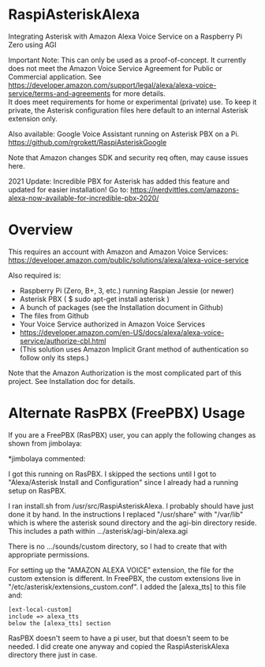 # RaspiAsteriskAlexa
Integrating Asterisk with Amazon Alexa Voice Service on a Raspberry Pi Zero using AGI

Important Note: This can only be used as a proof-of-concept. It currently does not meet the Amazon Voice Service Agreement for Public or Commercial application. See https://developer.amazon.com/support/legal/alexa/alexa-voice-service/terms-and-agreements for more details.  
It does meet requirements for home or experimental (private) use. To keep it private, the Asterisk configuration files here default to an internal Asterisk extension only.

Also available: Google Voice Assistant running on Asterisk PBX on a Pi.  https://github.com/rgrokett/RaspiAsteriskGoogle

Note that Amazon changes SDK and security req often, may cause issues here.

2021 Update: Incredible PBX for Asterisk has added this feature and updated for easier installation! 
Go to: 
https://nerdvittles.com/amazons-alexa-now-available-for-incredible-pbx-2020/


# Overview
This requires an account with Amazon and Amazon Voice Services:
https://developer.amazon.com/public/solutions/alexa/alexa-voice-service

Also required is:
+ Raspberry Pi (Zero, B+, 3, etc.) running Raspian Jessie (or newer)
+ Asterisk PBX  ( $ sudo apt-get install asterisk ) 
+ A bunch of packages (see the Installation document in Github)
+ The files from Github
+ Your Voice Service authorized in Amazon Voice Services
+ https://developer.amazon.com/en-US/docs/alexa/alexa-voice-service/authorize-cbl.html
+ (This solution uses Amazon Implicit Grant method of authentication so follow only its steps.)
  
Note that the Amazon Authorization is the most complicated part of this project. See Installation doc for details.


  
# Alternate RasPBX (FreePBX) Usage
If you are a FreePBX (RasPBX) user, you can apply the following changes as shown from jimbolaya:

*jimbolaya commented:

I got this running on RasPBX. I skipped the sections until I got to "Alexa/Asterisk Install and Configuration" since I already had a running setup on RasPBX.

I ran install.sh from /usr/src/RaspiAsteriskAlexa. I probably should have just done it by hand.
In the instructions I replaced "/usr/share" with "/var/lib" which is where the asterisk sound directory and the agi-bin directory reside. This includes a path within .../asterisk/agi-bin/alexa.agi

There is no .../sounds/custom directory, so I had to create that with appropriate permissions.

For setting up the "AMAZON ALEXA VOICE" extension, the file for the custom extension is different. In FreePBX, the custom extensions live in "/etc/asterisk/extensions_custom.conf". I added the [alexa_tts] to this file and:

    [ext-local-custom]
    include => alexa_tts
    below the [alexa_tts] section

RasPBX doesn't seem to have a pi user, but that doesn't seem to be needed. I did create one anyway and copied the RaspiAsteriskAlexa directory there just in case.

